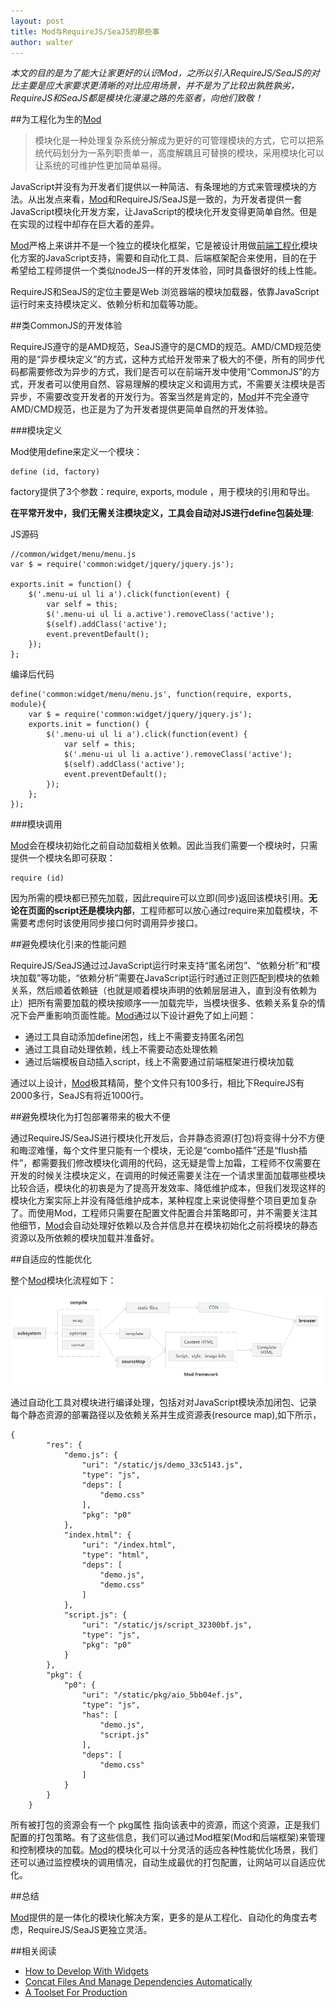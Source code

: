 ```yaml
---
layout: post
title: Mod与RequireJS/SeaJS的那些事
author: walter
---
```


*本文的目的是为了能大让家更好的认识Mod，之所以引入RequireJS/SeaJS的对比主要是应大家要求更清晰的对比应用场景，并不是为了比较出孰胜孰劣，RequireJS和SeaJS都是模块化漫漫之路的先驱者，向他们致敬！*

##为工程化为生的[Mod](https://github.com/fex-team/mod)

>模块化是一种处理复杂系统分解成为更好的可管理模块的方式，它可以把系统代码划分为一系列职责单一，高度解耦且可替换的模块，采用模块化可以让系统的可维护性更加简单易得。

JavaScript并没有为开发者们提供以一种简洁、有条理地的方式来管理模块的方法。从出发点来看，[Mod](https://github.com/fex-team/mod)和RequireJS/SeaJS是一致的，为开发者提供一套JavaScript模块化开发方案，让JavaScript的模块化开发变得更简单自然。但是在实现的过程中却存在巨大着的差异。

[Mod](https://github.com/fex-team/mod)严格上来讲并不是一个独立的模块化框架，它是被设计用做[前端工程化](http://fis.baidu.com)模块化方案的JavaScript支持，需要和自动化工具、后端框架配合来使用，目的在于希望给工程师提供一个类似nodeJS一样的开发体验，同时具备很好的线上性能。

RequireJS和SeaJS的定位主要是Web 浏览器端的模块加载器，依靠JavaScript运行时来支持模块定义、依赖分析和加载等功能。


##类CommonJS的开发体验

RequireJS遵守的是AMD规范，SeaJS遵守的是CMD的规范。AMD/CMD规范使用的是“异步模块定义”的方式，这种方式给开发带来了极大的不便，所有的同步代码都需要修改为异步的方式，我们是否可以在前端开发中使用“CommonJS”的方式，开发者可以使用自然、容易理解的模块定义和调用方式，不需要关注模块是否异步，不需要改变开发者的开发行为。答案当然是肯定的，[Mod](https://github.com/fex-team/mod)并不完全遵守AMD/CMD规范，也正是为了为开发者提供更简单自然的开发体验。

###模块定义

Mod使用define来定义一个模块：

```
define (id, factory)
```

factory提供了3个参数：require, exports, module ，用于模块的引用和导出。

**在平常开发中，我们无需关注模块定义，工具会自动对JS进行define包装处理**:

JS源码

```
//common/widget/menu/menu.js
var $ = require('common:widget/jquery/jquery.js');

exports.init = function() {
    $('.menu-ui ul li a').click(function(event) {
        var self = this;
        $('.menu-ui ul li a.active').removeClass('active');
        $(self).addClass('active');
        event.preventDefault();
    });
};
```

编译后代码

```
define('common:widget/menu/menu.js', function(require, exports, module){
    var $ = require('common:widget/jquery/jquery.js');
    exports.init = function() {
        $('.menu-ui ul li a').click(function(event) {
            var self = this;
            $('.menu-ui ul li a.active').removeClass('active');
            $(self).addClass('active');
            event.preventDefault();
        });
    };
});
```

###模块调用

[Mod](https://github.com/fex-team/mod)会在模块初始化之前自动加载相关依赖。因此当我们需要一个模块时，只需提供一个模块名即可获取：

```
require (id)
```

因为所需的模块都已预先加载，因此require可以立即(同步)返回该模块引用。**无论在页面的script还是模块内部**，工程师都可以放心通过require来加载模块，不需要考虑何时该使用同步接口何时调用异步接口。

##避免模块化引来的性能问题

RequireJS/SeaJS通过过JavaScript运行时来支持“匿名闭包”、“依赖分析”和“模块加载”等功能，“依赖分析”需要在JavaScript运行时通过正则匹配到模块的依赖关系，然后顺着依赖链（也就是顺着模块声明的依赖层层进入，直到没有依赖为止）把所有需要加载的模块按顺序一一加载完毕，当模块很多、依赖关系复杂的情况下会严重影响页面性能。[Mod](https://github.com/fex-team/mod)通过以下设计避免了如上问题：

- 通过工具自动添加define闭包，线上不需要支持匿名闭包
- 通过工具自动处理依赖，线上不需要动态处理依赖
- 通过后端模板自动插入script，线上不需要通过前端框架进行模块加载

通过以上设计，[Mod](https://github.com/fex-team/mod)极其精简，整个文件只有100多行，相比下RequireJS有2000多行，SeaJS有将近1000行。

##避免模块化为打包部署带来的极大不便

通过RequireJS/SeaJS进行模块化开发后，合并静态资源(打包)将变得十分不方便和晦涩难懂，每个文件里只能有一个模块，无论是“combo插件”还是“flush插件”，都需要我们修改模块化调用的代码，这无疑是雪上加霜，工程师不仅需要在开发的时候关注模块定义，在调用的时候还需要关注在一个请求里面加载哪些模块比较合适，模块化的初衷是为了提高开发效率、降低维护成本，但我们发现这样的模块化方案实际上并没有降低维护成本，某种程度上来说使得整个项目更加复杂了。而使用Mod，工程师只需要在配置文件配置合并策略即可，并不需要关注其他细节，[Mod](https://github.com/fex-team/mod)会自动处理好依赖以及合并信息并在模块初始化之前将模块的静态资源以及所依赖的模块加载并准备好。


##自适应的性能优化

整个[Mod](https://github.com/fex-team/mod)模块化流程如下：

![framework](/img/fis-modjs-requirejs-seajs/framework.png)

通过自动化工具对模块进行编译处理，包括对对JavaScript模块添加闭包、记录每个静态资源的部署路径以及依赖关系并生成资源表(resource map),如下所示，

```
{
        "res": {
            "demo.js": {
                "uri": "/static/js/demo_33c5143.js",
                "type": "js",
                "deps": [
                    "demo.css"
                ],
                "pkg": "p0"
            },
            "index.html": {
                "uri": "/index.html",
                "type": "html",
                "deps": [
                    "demo.js",
                    "demo.css"
                ]
            },
            "script.js": {
                "uri": "/static/js/script_32300bf.js",
                "type": "js",
                "pkg": "p0"
            }
        },
        "pkg": {
            "p0": {
                "uri": "/static/pkg/aio_5bb04ef.js",
                "type": "js",
                "has": [
                    "demo.js",
                    "script.js"
                ],
                "deps": [
                    "demo.css"
                ]
            }
        }
    }
```

所有被打包的资源会有一个 pkg属性 指向该表中的资源，而这个资源，正是我们配置的打包策略。有了这些信息，我们可以通过Mod框架(Mod和后端框架)来管理和控制模块的加载。[Mod](https://github.com/fex-team/mod)的模块化可以十分灵活的适应各种性能优化场景，我们还可以通过监控模块的调用情况，自动生成最优的打包配置，让网站可以自适应优化。

##总结

[Mod](https://github.com/fex-team/mod)提供的是一体化的模块化解决方案，更多的是从工程化、自动化的角度去考虑，RequireJS/SeaJS更独立灵活。

##相关阅读

- [How to Develop With Widgets](https://github.com/fex-team/fis-plus/blob/master/doc/widget.md)
- [Concat Files And Manage Dependencies Automatically](https://github.com/fex-team/fis-plus/blob/master/doc/pack-configuration.md)
- [A Toolset For Production](https://github.com/fex-team/fis-plus/blob/master/doc/compilation%20plugin.md)



